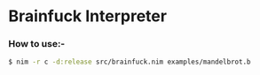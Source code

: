 # Brainfuck Interpreter
### How to use:- 
```sh
$ nim -r c -d:release src/brainfuck.nim examples/mandelbrot.b
```
